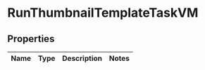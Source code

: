 

# RunThumbnailTemplateTaskVM


## Properties

| Name | Type | Description | Notes |
|------------ | ------------- | ------------- | -------------|



